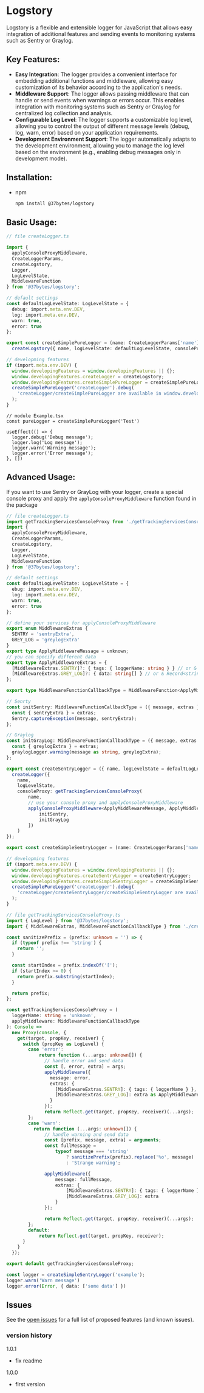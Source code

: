 # Logstory

Logstory is a flexible and extensible logger for JavaScript that allows easy integration of additional features and sending events to monitoring systems such as Sentry or Graylog.

## Key Features:
- **Easy Integration**: The logger provides a convenient interface for embedding additional functions and middleware, allowing easy customization of its behavior according to the application's needs.
- **Middleware Support**: The logger allows passing middleware that can handle or send events when warnings or errors occur. This enables integration with monitoring systems such as Sentry or Graylog for centralized log collection and analysis.
- **Configurable Log Level**: The logger supports a customizable log level, allowing you to control the output of different message levels (debug, log, warn, error) based on your application requirements.
- **Development Environment Support**: The logger automatically adapts to the development environment, allowing you to manage the log level based on the environment (e.g., enabling debug messages only in development mode).

## Installation:
* npm
  ```sh
  npm install @37bytes/logstory
  ```

## Basic Usage:

```typescript
// file createLogger.ts

import {
  applyConsoleProxyMiddleware,
  CreateLoggerParams,
  createLogstory,
  Logger,
  LogLevelState,
  MiddlewareFunction
} from '@37bytes/logstory';

// default settings
const defaultLogLevelState: LogLevelState = {
  debug: import.meta.env.DEV,
  log: import.meta.env.DEV,
  warn: true,
  error: true
};

export const createSimplePureLogger = (name: CreateLoggerParams['name']): Logger =>
  createLogstory({ name, logLevelState: defaultLogLevelState, consoleProxy: window.console });

// developming features
if (import.meta.env.DEV) {
  window.developingFeatures = window.developingFeatures || {};
  window.developingFeatures.createLogger = createLogstory;
  window.developingFeatures.createSimplePureLogger = createSimplePureLogger;
  createSimplePureLogger('createLogger').debug(
    'createLogger/createSimplePureLogger are available in window.developingFeatures'
  );
}
```

```tsx
// module Example.tsx
const pureLogger = createSimplePureLogger('Test')

useEffect(() => {
  logger.debug('Debug message');
  logger.log('Log message');
  logger.warn('Warning message');
  logger.error('Error message');
}, [])

```


## Advanced Usage:
If you want to use Sentry or GrayLog with your logger, create a special console proxy and apply the `applyConsoleProxyMiddleware` function found in the package

```typescript
// file createLogger.ts
import getTrackingServicesConsoleProxy from './getTrackingServicesConsoleProxy';
import {
  applyConsoleProxyMiddleware,
  CreateLoggerParams,
  createLogstory,
  Logger,
  LogLevelState,
  MiddlewareFunction
} from '@37bytes/logstory';

// default settings
const defaultLogLevelState: LogLevelState = {
  ebug: import.meta.env.DEV,
  log: import.meta.env.DEV,
  warn: true,
  error: true
};

// define your services for applyConsoleProxyMiddleware
export enum MiddlewareExtras {
  SENTRY = 'sentryExtra',
  GREY_LOG = 'greylogExtra'
}
export type ApplyMiddlewareMessage = unknown;
// you can specify different data
export type ApplyMiddlewareExtras = {
  [MiddlewareExtras.SENTRY]?: { tags: { loggerName: string } } // or & Record<string, unknown>;
  [MiddlewareExtras.GREY_LOG]?: { data: string[] } // or & Record<string, unknown>;
};

export type MiddlewareFunctionCallbackType = MiddlewareFunction<ApplyMiddlewareMessage, ApplyMiddlewareExtras>;

// Senrty 
const initSentry: MiddlewareFunctionCallbackType = ({ message, extras }) => {
  const { sentryExtra } = extras;
  Sentry.captureException(message, sentryExtra);
};

// Graylog
const initGrayLog: MiddlewareFunctionCallbackType = ({ message, extras }) => {
  const { greylogExtra } = extras;
  graylogLogger.warning(message as string, greylogExtra);
};

export const createSentryLogger = ({ name, logLevelState = defaultLogLevelState }: CreateLoggerParams = {}): Logger =>
  createLogger({
    name,
    logLevelState,
    consoleProxy: getTrackingServicesConsoleProxy(
        name,
        // use your console proxy and applyConsoleProxyMiddleware
        applyConsoleProxyMiddleware<ApplyMiddlewareMessage, ApplyMiddlewareExtras, MiddlewareFunctionCallbackType>([
            initSentry,
            initGrayLog
        ])
    )
});

export const createSimpleSentryLogger = (name: CreateLoggerParams['name']) => createSentryLogger({ name });

// developming features
if (import.meta.env.DEV) {
  window.developingFeatures = window.developingFeatures || {};
  window.developingFeatures.createSentryLogger = createSentryLogger;
  window.developingFeatures.createSimpleSentryLogger = createSimpleSentryLogger;
  createSimplePureLogger('createLogger').debug(
    'createLogger/createSentryLogger/createSimpleSentryLogger are available in window.developingFeatures'
  );
}

```

```typescript
// file getTrackingServicesConsoleProxy.ts
import { LogLevel } from '@37bytes/logstory';
import { MiddlewareExtras, MiddlewareFunctionCallbackType } from './createLogger';

const sanitizePrefix = (prefix: unknown = '') => {
  if (typeof prefix !== 'string') {
    return '';
  }

  const startIndex = prefix.indexOf('[');
  if (startIndex >= 0) {
    return prefix.substring(startIndex);
  }

  return prefix;
};

const getTrackingServicesConsoleProxy = (
  loggerName: string = 'unknown',
  applyMiddleware: MiddlewareFunctionCallbackType
): Console =>
  new Proxy(console, {
    get(target, propKey, receiver) {
      switch (propKey as LogLevel) {
        case 'error':
            return function (...args: unknown[]) {
              // handle error and send data
              const [, error, extra] = args;
              applyMiddleware({
                message: error,
                extras: {
                  [MiddlewareExtras.SENTRY]: { tags: { loggerName } },
                  [MiddlewareExtras.GREY_LOG]: extra as ApplyMiddlewareExtras['graylogExtra']
                }
              });
              return Reflect.get(target, propKey, receiver)(...args);
        };
        case 'warn':
          return function (...args: unknown[]) {
              // handle warning and send data
              const [prefix, message, extra] = arguments;
              const fullMessage =
                  typeof message === 'string'
                      ? sanitizePrefix(prefix).replace('%o', message)
                      : 'Strange warning';

              applyMiddleware({
                  message: fullMessage,
                  extras: {
                      [MiddlewareExtras.SENTRY]: { tags: { loggerName } },
                      [MiddlewareExtras.GREY_LOG]: extra
                  }
              });

              return Reflect.get(target, propKey, receiver)(...args);
        };
        default:
            return Reflect.get(target, propKey, receiver);
      }
    }
  });

export default getTrackingServicesConsoleProxy;
```

```typescript
const logger = createSimpleSentryLogger('example');
logger.warn('Warn message')
logger.error(Error, { data: ['some data'] })

```

## Issues
See the [open issues](https://github.com/37bytes/logstory/issues) for a full list of proposed features (and known issues).

### version history

1.0.1
- fix readme

1.0.0
- first version
